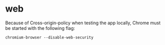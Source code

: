 web
===

Because of Cross-origin-policy when testing the app locally, Chrome must be started with the following flag:

    chromium-browser --disable-web-security
